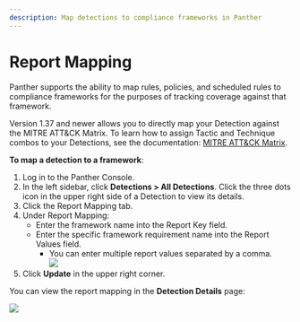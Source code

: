 ```yaml
---
description: Map detections to compliance frameworks in Panther
---
```


# Report Mapping

Panther supports the ability to map rules, policies, and scheduled rules to compliance frameworks for the purposes of tracking coverage against that framework.&#x20;

Version 1.37 and newer allows you to directly map your Detection against the MITRE ATT\&CK Matrix. To learn how to assign Tactic and Technique combos to your Detections, see the documentation: [MITRE ATT\&CK Matrix](mitre-attack.md).

**To map a detection to a framework**:

1. Log in to the Panther Console.
2. In the left sidebar, click **Detections > All Detections**. Click the three dots icon in the upper right side of a Detection to view its details.
3. Click the Report Mapping tab.
4. Under Report Mapping:
   * Enter the framework name into the Report Key field.&#x20;
   * Enter the specific framework requirement name into the Report Values field.
     * You can enter multiple report values separated by a comma.\
       ![](<../../.gitbook/assets/Screen Shot 2021-11-08 at 9.53.47 PM.png>)
5. Click **Update** in the upper right corner.

You can view the report mapping in the **Detection Details** page:

![](<../../.gitbook/assets/Screen Shot 2021-11-08 at 10.00.16 PM.png>)
